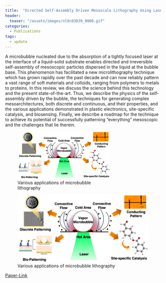 ```yaml
---
title:  "Directed Self-Assembly Driven Mesoscale Lithography Using Laser-Induced and Manipulated Microbubbles: Complex Architectures and Diverse Applications"
header:
  teaser: "/assets/images/nl0c03839_0008.gif"
categories: 
  - Publications
tags:
  - update
---
```


A microbubble nucleated due to the absorption of a tightly focused laser at the interface of a liquid–solid substrate enables directed and irreversible self-assembly of mesoscopic particles dispersed in the liquid at the bubble base. This phenomenon has facilitated a new microlithography technique which has grown rapidly over the past decade and can now reliably pattern a vast range of soft materials and colloids, ranging from polymers to metals to proteins. In this review, we discuss the science behind this technology and the present state-of-the-art. Thus, we describe the physics of the self-assembly driven by the bubble, the techniques for generating complex mesoarchitectures, both discrete and continuous, and their properties, and the various applications demonstrated in plastic electronics, site-specific catalysis, and biosensing. Finally, we describe a roadmap for the technique to achieve its potential of successfully patterning “everything” mesoscopic and the challenges that lie therein.

<figure style="width: 300px">
  <img src="/assets/images/nl0c03839_0008.gif" alt="">
  <figcaption>Various applications of microbubble lithography</figcaption>
</figure> 

<figure class="align-center">
  <img src="/assets/images/nl0c03839_0008.gif" alt="">
  <figcaption>Various applications of microbubble lithography</figcaption>
</figure> 


[Paper-Link](https://pubs.acs.org/doi/10.1021/acs.nanolett.0c03839)

